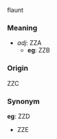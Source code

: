 flaunt
### Meaning
+ _adj_: ZZA
    + __eg__: ZZB

### Origin

ZZC

### Synonym

__eg__: ZZD

+ ZZE


